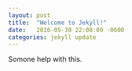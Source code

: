 ```yaml
---
layout: post
title:  "Welcome to Jekyll!"
date:   2016-05-30 22:08:09 -0600
categories: jekyll update
---
```

Somone help with this.